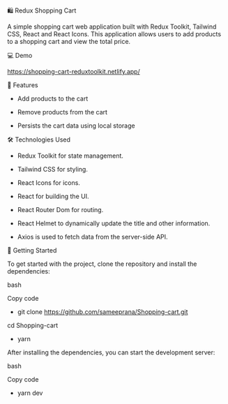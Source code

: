 🛍️ Redux Shopping Cart

A simple shopping cart web application built with Redux Toolkit, Tailwind CSS, React and React Icons. This application allows users to add products to a shopping cart and view the total price.

💻️ Demo

https://shopping-cart-reduxtoolkit.netlify.app/

📝 Features

* Add products to the cart

* Remove products from the cart

* Persists the cart data using local storage




🛠️ Technologies Used

* Redux Toolkit for state management.

* Tailwind CSS for styling.

* React Icons for icons.

* React for building the UI.

* React Router Dom for routing.

* React Helmet to dynamically update the title and other information.

* Axios is used to fetch data from the server-side API.




🚀 Getting Started

To get started with the project, clone the repository and install the dependencies:

bash

Copy code

* git clone https://github.com/sameeprana/Shopping-cart.git

cd Shopping-cart

* yarn


After installing the dependencies, you can start the development server:

bash

Copy code

* yarn dev
